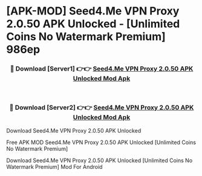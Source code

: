 # [APK-MOD] Seed4.Me VPN Proxy 2.0.50 APK Unlocked - [Unlimited Coins No Watermark Premium] 986ep



<div align="center">
<h3>🔴 Download [Server1] 👉👉 <a href="https://momento.my/?title=Seed4.Me_VPN_Proxy_2.0.50_APK_Unlocked">Seed4.Me VPN Proxy 2.0.50 APK Unlocked Mod Apk</a></h3><br>

<h3>🔴 Download [Server2] 👉👉 <a href="https://momento.my/?title=Seed4.Me_VPN_Proxy_2.0.50_APK_Unlocked">Seed4.Me VPN Proxy 2.0.50 APK Unlocked Mod Apk</a></h3>
</div>



Download Seed4.Me VPN Proxy 2.0.50 APK Unlocked 

Free APK MOD Seed4.Me VPN Proxy 2.0.50 APK Unlocked [Unlimited Coins No Watermark Premium]

Download Seed4.Me VPN Proxy 2.0.50 APK Unlocked [Unlimited Coins No Watermark Premium] Mod For Android
